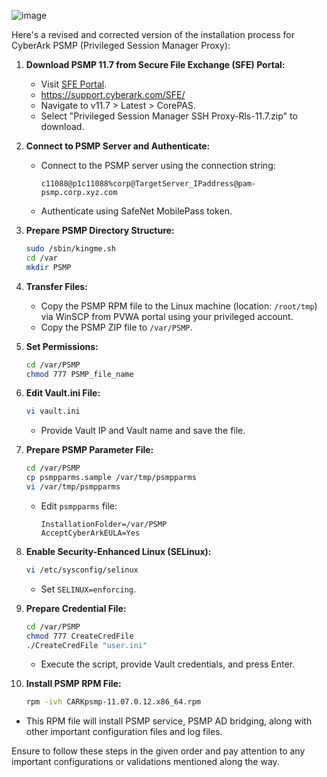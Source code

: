 ![image](https://github.com/NallaTeja/MOP-PAS/assets/145950340/5bb71dcf-2196-4c58-91a4-ffed588eade7)


Here's a revised and corrected version of the installation process for CyberArk PSMP (Privileged Session Manager Proxy):

1. **Download PSMP 11.7 from Secure File Exchange (SFE) Portal:**
   - Visit [SFE Portal](https://support.cyberark/SFE/files.aspx).
   - https://support.cyberark.com/SFE/
   - Navigate to v11.7 > Latest > CorePAS.
   - Select "Privileged Session Manager SSH Proxy-Rls-11.7.zip" to download.

2. **Connect to PSMP Server and Authenticate:**
   - Connect to the PSMP server using the connection string:
     ```
     c11088@p1c11088%corp@TargetServer_IPaddress@pam-psmp.corp.xyz.com
     ```
   - Authenticate using SafeNet MobilePass token.

3. **Prepare PSMP Directory Structure:**
   ```bash
   sudo /sbin/kingme.sh
   cd /var
   mkdir PSMP
   ```

4. **Transfer Files:**
   - Copy the PSMP RPM file to the Linux machine (location: `/root/tmp`) via WinSCP from PVWA portal using your privileged account.
   - Copy the PSMP ZIP file to `/var/PSMP`.

5. **Set Permissions:**
   ```bash
   cd /var/PSMP
   chmod 777 PSMP_file_name
   ```

6. **Edit Vault.ini File:**
   ```bash
   vi vault.ini
   ```
   - Provide Vault IP and Vault name and save the file.

7. **Prepare PSMP Parameter File:**
   ```bash
   cd /var/PSMP
   cp psmpparms.sample /var/tmp/psmpparms
   vi /var/tmp/psmpparms
   ```
   - Edit `psmpparms` file:
     ```
     InstallationFolder=/var/PSMP
     AcceptCyberArkEULA=Yes
     ```

8. **Enable Security-Enhanced Linux (SELinux):**
   ```bash
   vi /etc/sysconfig/selinux
   ```
   - Set `SELINUX=enforcing`.

9. **Prepare Credential File:**
   ```bash
   cd /var/PSMP
   chmod 777 CreateCredFile
   ./CreateCredFile "user.ini"
   ```
   - Execute the script, provide Vault credentials, and press Enter.

10. **Install PSMP RPM File:**
    ```bash
    rpm -ivh CARKpsmp-11.07.0.12.x86_64.rpm
    ```
   - This RPM file will install PSMP service, PSMP AD bridging, along with other important configuration files and log files.

Ensure to follow these steps in the given order and pay attention to any important configurations or validations mentioned along the way.
